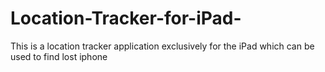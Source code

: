 # Location-Tracker-for-iPad-
This is a location tracker application exclusively for the iPad which can be used to find lost iphone
